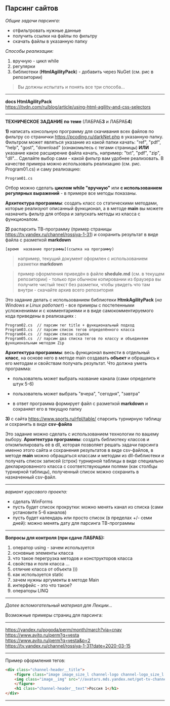 ## Парсинг сайтов  

_Общие задачи парсинга:_

- отфильтровать нужные данные  
- получить ссылки на файлы по фильтру
- скачать файлы в указанную папку  

*Способы реализации:*

1. вручную - цикл while  
2. регулярки  
3. библиотеки  (**HtmlAgilityPack**) - добавить через NuGet (см. рис в репозитории)

> Вы должны испытать и понять все три способа...

---

**docs HtmlAgilityPack**  
https://itvdn.com/ru/blog/article/using-html-agility-and-css-selectors  

---

**ТЕХНИЧЕСКОЕ ЗАДАНИЕ по теме**  (ЛАБРАБ**3** и ЛАБРАБ**4**)

**1)** написать консольную программу для скачивания всех файлов по фильтру со странички https://pcoding.ru/darkNet.php в указанную папку. Фильтром может являться указание из какой папки качать: 
"ref", "pdf", "help", "gost", "download" (ознакомьтесь с тегами страницы) **ИЛИ** указание какое расширение файла качать, например: "txt", "pdf", "zip", "dll"... Сделайте выбор сами - какой фильтр вам удобнее реализовать. В качестве примера можно использовать реализацию (см. рис. Program01.cs) и саму реализацию:

```
Program01.cs
```

Отбор можно сделать **циклом while "вручную"** или **с использованием регулярных выражений** - в примере все методы показаны.

**Архитектура программы**: создать класс со статическими методами, которые реализуют описанный функционал, а в методе **main** вы можете назначить фильтр для отбора и запускать методы из класса с функционалом.



**2)** распарсить ТВ-программу (пример страницы https://tv.yandex.ru/channel/rossiya-1-31) и сохранить результат в виде файла с разметкой **markdown**  

```
[время	название программы](ссылка на программу)  
```

> например, текущий документ оформлен с использованием разметки **markdown** 

> пример оформления приведён в файле **shedule.md** (см. в текущем репозитории) - только при обычном копировании из браузера вы получите чистый текст без разметки, чтобы увидеть что там внутри - скачайте архив всего репозитория

Это задание делать с использованием библиотеки **HtmkAgilityPack** (*на Windows и Linux работает*) - все примеры с постепенными усложнениями и с комментариями и в виде самокомментируемого кода приведены в реализациях :

```
Program02.cs  // парсим тег title + функциональный подход
Program03.cs  // парсим список тегов определённого класса
Program04.cs  // парсим список ссылок
Program05.cs  // парсим два списка тегов по классу и объединяем функциональным методом Zip
```

**Архитектура программы**: весь функционал вынести в отдельный **класс**, на основе него в методе main создавать **объект** и обращаясь к его методам и свойствам получать результат. Что должна уметь программа: 

- пользователь может выбрать название канала (сами определите штук 5-6)

- пользователь может выбрать "вчера", "сегодня", "завтра"

- в ответ программа формирует файл с разметкой **markdown** и сохраняет его в текущую папку

  

**3)** с сайта https://www.sports.ru/rfpl/table/ спарсить турнирную таблицу и сохранить в виде **csv-файла** 

Это задание можно сделать с использованием технологии по вашему выбору. **Архитектура программы**: создать библиотеку классов и откомпилировать её в dll, которая позволяет решать задачи парсинга именно этого сайта и сохранения результатов в виде csv-файлов, в методе **main** можно обращаться классам и методам из dll-библиотеки и получать список записей (строк) турнирной таблицы в виде специально декларированного класса с соответствующими полями (как столбцы турнирной таблицы), полученный список можно сохранить в назначенный csv-файл.

---

_вариант курсового проекта:_  
- сделать WinForms  
- пусть будет список прокрутки: можно менять канал из списка (сами установите 5-6 каналов)  
- пусть будет календарь или просто список (в пределах +/- семи дней): можно менять дату для парсинга ТВ-программы  

---



__Вопросы для контроля (при сдаче ЛАБРАБ):__  
1) оператор using - зачем используется  
2) основные элементы класса  
3) что такое перегрузка методов и конструкторов класса  
4) свойства и поля класса ...  
5) отличие класса от объекта )))  
6) как используется static  
7) зачем нужны аргументы в методе Main     
8) интерфейс - это что такое?  
9) операторы LINQ  

---







*Далее вспомогательный материал для Лекции...*

Возможные примеры страниц для парсинга:

---

https://yandex.ru/pogoda/perm/month/march?via=cnav  
https://www.avito.ru/perm?q=vesta  
https://www.avito.ru/perm?q=vesta&p=2  
https://tv.yandex.ru/channel/rossiya-1-31?date=2020-03-15  

---

Пример оформления тегов:

``` html  
<div class="channel-header__title">
    <figure class="image image_size_l channel-logo channel-logo_size_l channel-header__logo">
    <img class="image__img" src="//avatars.mds.yandex.net/get-tv-channel-logos/69315/2a00000160080246940dc3516e9d4ce7d9b2/orig">
    </figure>
    <h1 class="channel-header__text">Россия 1</h1>
</div>
```

---

